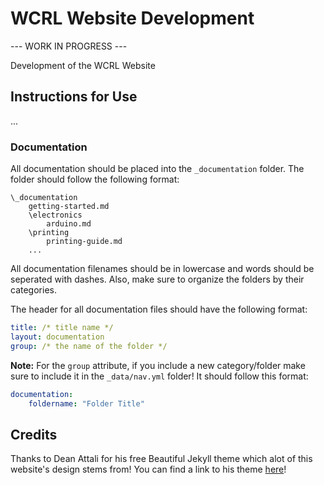# WCRL Website Development

--- WORK IN PROGRESS ---

Development of the WCRL Website

## Instructions for Use
...

### Documentation
All documentation should be placed into the `_documentation` folder. The folder should
follow the following format:
```
\_documentation
    getting-started.md
    \electronics
        arduino.md
    \printing
        printing-guide.md
    ...
```
All documentation filenames should be in lowercase and words should be seperated with dashes. Also, make sure to organize the folders by their categories.

The header for all documentation files should have the following format:
```yml
title: /* title name */
layout: documentation
group: /* the name of the folder */
```

**Note:** For the `group` attribute, if you include a new category/folder make sure to include it in the `_data/nav.yml` folder! It should follow this format:
```yml
documentation:
    foldername: "Folder Title"    
```


## Credits

Thanks to Dean Attali for his free Beautiful Jekyll theme which alot of this website's design stems from! You can find a link to his theme [here](https://github.com/daattali/beautiful-jekyll#plans)!